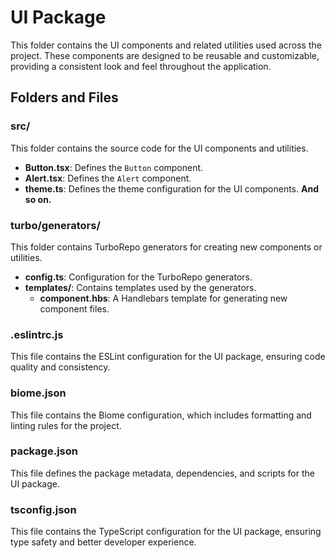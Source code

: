 # UI Package

This folder contains the UI components and related utilities used across the project. These components are designed to be reusable and customizable, providing a consistent look and feel throughout the application.

## Folders and Files

### src/

This folder contains the source code for the UI components and utilities.

- **Button.tsx**: Defines the `Button` component.
- **Alert.tsx**: Defines the `Alert` component.
- **theme.ts**: Defines the theme configuration for the UI components. 
**And so on.**

### turbo/generators/

This folder contains TurboRepo generators for creating new components or utilities.

- **config.ts**: Configuration for the TurboRepo generators.
- **templates/**: Contains templates used by the generators.
  - **component.hbs**: A Handlebars template for generating new component files.

### .eslintrc.js

This file contains the ESLint configuration for the UI package, ensuring code quality and consistency.

### biome.json

This file contains the Biome configuration, which includes formatting and linting rules for the project.

### package.json

This file defines the package metadata, dependencies, and scripts for the UI package.

### tsconfig.json

This file contains the TypeScript configuration for the UI package, ensuring type safety and better developer experience.

